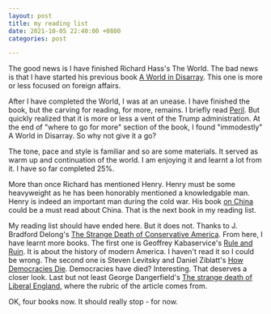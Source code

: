 ```yaml
---
layout: post
title: my reading list
date: 2021-10-05 22:40:00 +0800
categories: post

---
```


The good news is I have finished Richard Hass's The World. The bad news
is that I have started his previous book [A World in
Disarray](https://www.amazon.com/dp/B01ESI3PPG/). This one is more or
less focused on foreign affairs. 

After I have completed the World, I was at an unease. I have finished
the book, but the carving for reading, for more, remains. I briefly read
[Peril](https://www.amazon.com/Bob-Woodward-ebook/dp/B098PDDZW3/). But
quickly realized that it is more or less a vent of the Trump
administration. At the end of "where to go for more" section of the
book, I found "immodestly" A World in Disarray. So why not give it a go?

The tone, pace and style is familiar and so are some materials. It
served as warm up and continuation of the world. I am enjoying it and
learnt a lot from it. I have so far completed 25%.

More than once Richard has mentioned Henry. Henry must be some
heavyweight as he has been honorably mentioned a knowledgable man. Henry
is indeed an important man during the cold war. His book [on
China](https://www.amazon.com/-/zh_TW/Henry-Kissinger-ebook/dp/B0046ECJBY/)
could be a must read about China. That is the next book in my reading
list.

My reading list should have ended here. But it does not. Thanks to J.
Bradford Delong's [The Strange Death of Conservative
America](https://prosyn.org/RAIzwNl). From here, I have learnt more books. The 
first one is Geoffrey Kabaservice's [Rule and
Ruin](https://global.oup.com/academic/product/rule-and-ruin-9780199768400).
It is about the history of modern America. I haven't read it so I could
be wrong. The second one is Steven Levitsky and Daniel Ziblatt's [How
Democracies
Die](https://www.penguinrandomhouse.com/books/562246/how-democracies-die-by-steven-levitsky-and-daniel-ziblatt/).
Democracies have died? Interesting. That deserves a closer look. Last
but not least George Dangerfield's [The strange death of Liberal
England](https://archive.org/details/strangedeathofli00dang), where the
rubric of the article comes from. 

OK, four books now. It should really stop - for now.
